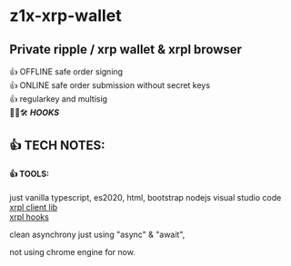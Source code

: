 # z1x-xrp-wallet
## Private ripple / xrp wallet & xrpl browser

👍 OFFLINE safe order signing<br/>
👍 ONLINE safe order submission without secret keys<br/>
👍 regularkey and multisig<br/>
🚧👷🛠️ ***HOOKS*** <br/>

## 👍 TECH NOTES:<br/>
#### 👍 TOOLS:<br/>
just vanilla typescript, es2020, html, bootstrap
nodejs
visual studio code<br/>
[xrpl client lib](https://xrpl.org/)<br/>
[xrpl hooks](http://hooks.xrpl.org)

clean asynchrony just using "async" & "await", <br/>

not using chrome engine for now.<br/>






